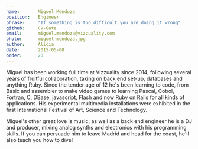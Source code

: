 ```yaml
---
name:       Miguel Mendoza
position:   Engineer
phrase:     "If something is too difficult you are doing it wrong"
github:		CV-Gate   
email:      miguel.mendoza@vizzuality.com
photo:      miguel-mendoza.jpg
author:     Alicia
date:       2015-05-08
order: 		20
---
```


Miguel has been working full time at Vizzuality since 2014, following several years of fruitful collaboration, taking on back end set-up, databases and anything Ruby. Since the tender age of 12 he's been learning to code, from Basic and assembler to make video games to learning Pascal, Cobol, Fortran, C, DBase, javascript, Flash and now Ruby on Rails for all kinds of applications. His experimental multimedia installations were exhibited in the first International Festival of Art, Science and Technology.

Miguel's other great love is music; as well as a back end engineer he is a DJ and producer, mixing analog synths and electronics with his programming skills. If you can persuade him to leave Madrid and head for the coast, he'll also teach you how to dive!